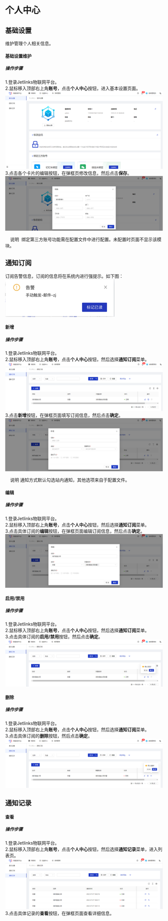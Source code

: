 # 个人中心
## 基础设置
维护管理个人相关信息。
#### 基础设置维护
##### 操作步骤
1.<a>登录</a>Jetlinks物联网平台。</br>
2.鼠标移入顶部右上角**账号**，点击**个人中心**按钮，进入基本设置页面。</br>
![](./img/194.png)
3.点击各个卡片的编辑按钮，在弹框页修改信息，然后点击**保存**。</br>
![](./img/195.png)

<div class='explanation primary'>
  <span class='iconfont icon-bangzhu explanation-icon'></span>
  <span class='explanation-title font-weight'>说明</span>
 绑定第三方账号功能需在配置文件中进行配置。未配置时页面不显示该模块。
</div>

## 通知订阅
订阅告警信息，订阅的信息将在系统内进行强提示。如下图：
![](./img/199.png)
#### 新增
##### 操作步骤
1.<a>登录</a>Jetlinks物联网平台。</br>
2.鼠标移入顶部右上角**账号**，点击**个人中心**按钮，然后选择**通知订阅**菜单。</br>
![](./img/196.png)
3.点击**新增**按钮，在弹框页面填写订阅信息，然后点击**确定**。</br>
![](./img/197.png)
<div class='explanation primary'>
  <span class='iconfont icon-bangzhu explanation-icon'></span>
  <span class='explanation-title font-weight'>说明</span>
通知方式默认勾选站内通知，其他选项来自于配置文件。
</div>

#### 编辑
##### 操作步骤
1.<a>登录</a>Jetlinks物联网平台。</br>
2.鼠标移入顶部右上角**账号**，点击**个人中心**按钮，然后选择**通知订阅**菜单。</br>
3.点击具体订阅的**编辑**按钮，在弹框页面编辑订阅信息，然后点击**确定**。</br>
![](./img/198.png)

#### 启用/禁用
##### 操作步骤
1.<a>登录</a>Jetlinks物联网平台。</br>
2.鼠标移入顶部右上角**账号**，点击**个人中心**按钮，然后选择**通知订阅**菜单。</br>
3.点击具体订阅的**启用/禁用**按钮，然后点击**确定**。</br>
![](./img/200.png)

#### 删除
##### 操作步骤
1.<a>登录</a>Jetlinks物联网平台。</br>
2.鼠标移入顶部右上角**账号**，点击**个人中心**按钮，然后选择**通知订阅**菜单。</br>
3.点击具体订阅的**删除**按钮，然后点击**确定**。</br>
![](./img/201.png)

## 通知记录
#### 查看
##### 操作步骤
1.<a>登录</a>Jetlinks物联网平台。</br>
2.鼠标移入顶部右上角**账号**，点击**个人中心**按钮，然后选择**通知记录**菜单，进入列表页。</br>
![](./img/202.png)
3.点击具体记录的**查看**按钮，在弹框页面查看详细信息。</br>